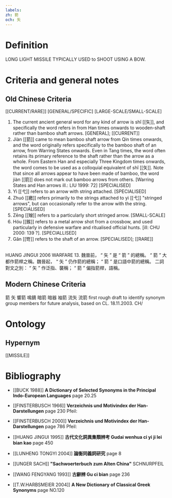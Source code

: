 ```yaml
---
labels: 
zh: 箭
och: 矢
---
```


# Definition
LONG LIGHT MISSILE TYPICALLY USED to SHOOT USING A BOW. 
# Criteria and general notes
## Old Chinese Criteria
[[CURRENT/RARE]]
[GENERAL/SPECIFIC]
[LARGE-SCALE/SMALL-SCALE]
1. The current ancient general word for any kind of arrow is shǐ [[矢]], and specifically the word refers in from Han times onwards to wooden-shaft rather than bamboo shaft arrows.
[GENERAL]; [[CURRENT]]
2. Jiàn [[箭]] came to mean bamboo shaft arrow from Qin times onwards, and the word originally refers specifically to the bamboo shaft of an arrow, from Warring States onwards. Even in Tang times, the word often retains its primary reference to the shaft rather than the arrow as a whole. From Eastern Han and especially Three Kingdom times onwards, the word comes to be used as a colloquial equivalent of shǐ [[矢]]. Note that since all arrows appear to have been made of bamboo, the word jiàn [[箭]] does not mark out bamboo arrows from others. [Warring States and Han arrows ill.: LIU 1999: 72]
[SPECIALISED]
3. Yì [[弋]] refers to an arrow with string attached.
[SPECIALISED]
4. Zhuó [[繳]] refers primarily to the strings attached to yì [[弋]] "stringed arrows", but can occasionally refer to the arrow with the string.
[SPECIALISED]
5. Zēng [[矰]] refers to a particularly short stringed arrow.
[SMALL-SCALE]
6. Hóu [[鍭]] refers to a metal arrow shot from a crossbow, and used particularly in defensive warfare and ritualised official hunts. [ill: CHU 2000: 139 ?].
[SPECIALLISED]
7. Gǎn [[笴]] refers to the shaft of an arrow.
[SPECIALISED]; [[RARE]]
## 
HUANG JINGUI 2006 WARFARE 13.
魏晉前， “ 矢 ” 是 “ 箭 ” 的總稱。
“ 箭 ” 大都作箭桿之稱。魏晉起， “
矢 ” 仍作箭的總稱；
“ 箭 ” 是口語中箭的總稱。
二詞對文之別： “ 矢 ” 作泛指、襲稱； “ 箭 ” 偏指箭桿，語稱。
## Modern Chinese Criteria
箭
矢
響箭
鳴鏑
暗箭
暗器
袖箭
流矢
流箭
first rough draft to identify synonym group members for future analysis, based on CL. 18.11.2003. CH/
# Ontology

## Hypernym
[[MISSILE]]
# Bibliography
- [[BUCK 1988]]
**A Dictionary of Selected Synonyms in the Principal Indo-European Languages** page 20.25

- [[FINSTERBUSCH 1966]]
**Verzeichnis und Motivindex der Han-Darstellungen** page 230
Pfeil:
- [[FINSTERBUSCH 2000]]
**Verzeichnis und Motivindex der Han-Darstellungen** page 786
Pfeil:
- [[HUANG JINGUI 1995]]
**古代文化詞異集類辨考 Gudai wenhua ci yi ji lei bian kao** page 450

- [[LUNHENG TONGYI 2004]]
**論衡同義詞研究** page 8

- [[UNGER SACH]]
**"Sachwoerterbuch zum Alten China"** 
SCHNURPFEIL
- [[WANG FENGYANG 1993]]
**古辭辨 Gu ci bian** page 236

- [[T.W.HARBSMEIER 2004]]
**A New Dictionary of Classical Greek Synonyms** page NO.120
